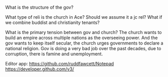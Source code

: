 What is the structure of the gov?

What type of reli is the church in Ace?
Should we assume it a jc rel?
What if we combine buddist and christianity tenants?

What is the primary tension between gov and church?
The church wants to build an empire across multiple nations as the overseeing power.
And the gov wants to keep itself secular, the church urges governments to declare a national religion.
Gov is doing a very bad job over the past decades, due to corruption, there is famine and unemployment.

Editor app:
https://github.com/ruddfawcett/Notepad
https://developer.github.com/v3/
